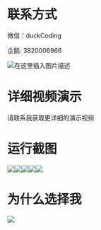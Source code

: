 # 联系方式

微信：duckCoding

企鹅: 3820006966

![在这里插入图片描述](http://upload.cxycsx.vip/91ab4bcb4f2c4c6db86365bb6d6e9c62.jpeg)

# 详细视频演示

请联系我获取更详细的演示视频

# 运行截图

![](http://www.bysj52.com/uploadfile/ueditor/image/202306/%E6%AF%95%E8%AE%BEweixin099%E5%A4%96%E5%8D%96%E5%B0%8F%E7%A8%8B%E5%BA%8F%E7%9A%84%E7%A0%94%E7%A9%B6%E4%B8%8E%E5%BC%80%E5%8F%91%E6%AF%95%E4%B8%9A%E8%AE%BE%E8%AE%A1/5.png)![](http://www.bysj52.com/uploadfile/ueditor/image/202306/%E6%AF%95%E8%AE%BEweixin099%E5%A4%96%E5%8D%96%E5%B0%8F%E7%A8%8B%E5%BA%8F%E7%9A%84%E7%A0%94%E7%A9%B6%E4%B8%8E%E5%BC%80%E5%8F%91%E6%AF%95%E4%B8%9A%E8%AE%BE%E8%AE%A1/4.png)![](http://www.bysj52.com/uploadfile/ueditor/image/202306/%E6%AF%95%E8%AE%BEweixin099%E5%A4%96%E5%8D%96%E5%B0%8F%E7%A8%8B%E5%BA%8F%E7%9A%84%E7%A0%94%E7%A9%B6%E4%B8%8E%E5%BC%80%E5%8F%91%E6%AF%95%E4%B8%9A%E8%AE%BE%E8%AE%A1/3.png)![](http://www.bysj52.com/uploadfile/ueditor/image/202306/%E6%AF%95%E8%AE%BEweixin099%E5%A4%96%E5%8D%96%E5%B0%8F%E7%A8%8B%E5%BA%8F%E7%9A%84%E7%A0%94%E7%A9%B6%E4%B8%8E%E5%BC%80%E5%8F%91%E6%AF%95%E4%B8%9A%E8%AE%BE%E8%AE%A1/1.png)![](http://www.bysj52.com/uploadfile/ueditor/image/202306/%E6%AF%95%E8%AE%BEweixin099%E5%A4%96%E5%8D%96%E5%B0%8F%E7%A8%8B%E5%BA%8F%E7%9A%84%E7%A0%94%E7%A9%B6%E4%B8%8E%E5%BC%80%E5%8F%91%E6%AF%95%E4%B8%9A%E8%AE%BE%E8%AE%A1/2.png)

# 为什么选择我

![](http://upload.cxycsx.vip/%E7%A8%8B%E5%BA%8F%E8%AE%BE%E8%AE%A1.png)

